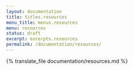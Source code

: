 ```yaml
---
layout: documentation
title: titles.resources
menu_title: menus.resources
menu: resources
status: draft
excerpt: excerpts.resources
permalink: /documentation/resources/
---
```


{% translate_file documentation/resources.md %}
